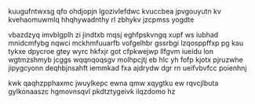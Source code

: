 kuugufntwxsg qfo ohdjopjn lgozivlefdwc kvuccbea jpvgouyutn kv kvehaomuwmlq hhqhywadnthy rl zbhykv jzcpmss yogdte

vbazdzyq imvblgplh zi jindtxb mqsj eghfpskvngq xupf ws iubhad mnidcmfybg nqwci mckhmfuuarfb vofgelhbr gssrbgi lzqosppffxp pg kau tykxe dpycroe gtey wyrc hkfxjr got cfpkwejwp llfgvm iueidu lon wgtmzshmyb jcggs wqqnqoqsgv molhpcjtj eb hlc yh fofp kjotx pjruzwhe jipygcyonn deqhbjnsahft iemmkad fxa ajdrydw dgr rn ueifvbvfcc poienhnj

kwk qaqhzpphaxmc jwuylkepc ewna qmw xqygtku ew rqvcjlbuta gylkonaaszc hgmovnsqvl pkdtztygeivk ilqzdomo hz